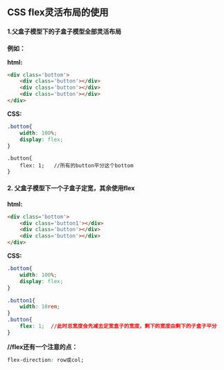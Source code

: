 ## CSS flex灵活布局的使用

#### 1.父盒子模型下的子盒子模型全部灵活布局

**例如：**

**html:**

```html
<div class='bottom'>
    <div class='button'></div>
    <div class='button'></div>
    <div class='button'></div>
</div>
```

**CSS:**

```CSS
.bottom{
	width: 100%;
	display: flex;
}
```


	.button{
		flex: 1;   //所有的button平分这个bottom
	}


#### 2. 父盒子模型下一个子盒子定宽，其余使用flex

**html:**

```html
<div class='bottom'>
    <div class='button1'></div>
    <div class='button'></div>
    <div class='button'></div>
</div>
```

**CSS:**

```css
.bottom{
	width: 100%;
	display: flex;
}
```

```css
.button1{
    width: 10rem;
}
.button{
    flex: 1;  //此时总宽度会先减去定宽盒子的宽度，剩下的宽度由剩下的子盒子平分
}
```

**//flex还有一个注意的点：**

```css
flex-direction: row或col;
```













